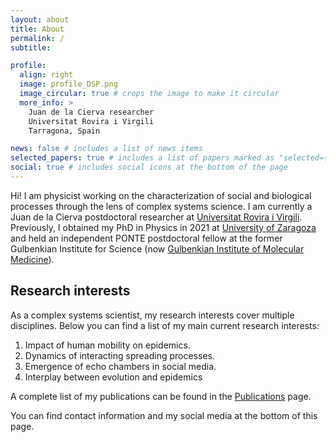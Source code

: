 ```yaml
---
layout: about
title: About
permalink: /
subtitle:

profile:
  align: right
  image: profile_DSP.png
  image_circular: true # crops the image to make it circular
  more_info: >
    Juan de la Cierva researcher
    Universitat Rovira i Virgili
    Tarragona, Spain

news: false # includes a list of news items
selected_papers: true # includes a list of papers marked as "selected={true}"
social: true # includes social icons at the bottom of the page
---
```


Hi! I am physicist working on the characterization of social and  biological processes through the lens of complex systems science. I am currently a Juan de la Cierva postdoctoral researcher at [Universitat Rovira i Virgili](https://www.urv.cat/en/). Previously, I obtained my PhD in Physics in 2021 at [University of Zaragoza](https://www.unizar.es) and held an independent PONTE postdoctoral fellow at the former Gulbenkian Institute for Science (now [Gulbenkian Institute of Molecular Medicine](https://www.gimm.pt)).

Research interests
------
As a complex systems scientist, my research interests cover multiple disciplines. Below you can find a list of my main current research interests:

1. Impact of human mobility on epidemics.
2. Dynamics of interacting spreading processes.
3. Emergence of echo chambers in social media.
4. Interplay between evolution and epidemics 

A complete list of my publications can be found in the [Publications](https://sorianopanos.github.io/publications) page.

You can find contact information and my social media at the bottom of this page.
